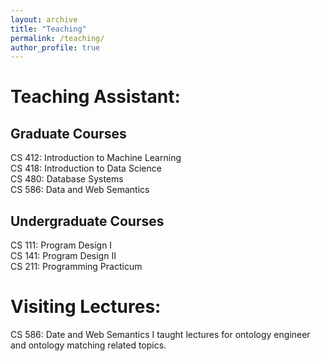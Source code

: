 ```yaml
---
layout: archive
title: "Teaching"
permalink: /teaching/
author_profile: true
---
```



Teaching Assistant:
===============

Graduate Courses
---------------
CS 412: Introduction to Machine Learning  
CS 418: Introduction to Data Science  
CS 480: Database Systems  
CS 586: Data and Web Semantics

Undergraduate Courses
---------------
CS 111: Program Design I  
CS 141: Program Design II  
CS 211: Programming Practicum

Visiting Lectures:
===============
CS 586: Date and Web Semantics
I taught lectures for ontology engineer and ontology matching related topics.

